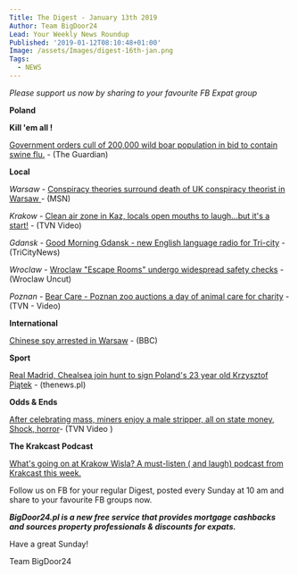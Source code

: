 ```yaml
---
Title: The Digest - January 13th 2019
Author: Team BigDoor24
Lead: Your Weekly News Roundup
Published: '2019-01-12T08:10:48+01:00'
Image: /assets/Images/digest-16th-jan.png
Tags:
  - NEWS
---
```

_Please support us now by sharing to your favourite FB Expat group_

<div class="sharethis-inline-share-buttons"></div>

**Poland**

**Kill 'em all !**

[Government orders cull of 200,000 wild boar population in bid to contain swine flu.](https://www.theguardian.com/environment/2019/jan/11/planned-wild-boar-cull-in-poland-angers-conservationists?CMP=Share_AndroidApp_Email)  - (The Guardian)

**Local**

_Warsaw_ -  [Conspiracy theories surround death of UK conspiracy theorist in Warsaw ](https://www.msn.com/en-gb/news/uknews/british-ufo-hunter-max-spiers-died-after-taking-anti-anxiety-drug-inquest-hears/ar-BBRW8yz?li=AA59G2&srcref=rss&parent-title=flooded-areas-braced-for-storm-frank-to-hit-uk&parent-ns=ar&parent-content-id=BBnYTFD)- (MSN)

_Krakow_ -  [Clean air zone in Kaz, locals open mouths to laugh...but it's a start!](https://www.tvn24.pl/tvn24-news-in-english,157,m/kazimierz-district-in-krakow-has-become-a-clean-air-zone,898647.html) - (TVN Video)

_Gdansk_ - [Good Morning Gdansk - new English language radio for Tri-city](https://tricitynews.pl/good-morning-gdansk-new-radio-program-for-english-speakers/) - (TriCityNews)

_Wroclaw_ - [Wroclaw "Escape Rooms" undergo widespread safety checks](http://wroclawuncut.com/2019/01/07/koszalin-tragedy-prompts-safety-checks-of-wroclaws-escape-rooms/) - (Wroclaw Uncut)

_Poznan_ -  [Bear Care - Poznan zoo auctions a day of animal care for charity](https://www.tvn24.pl/tvn24-news-in-english,157,m/the-zoo-poznan-supports-the-great-orchestra-of-christmas-charity,899004.html) - (TVN - Video)

**International**

[Chinese spy arrested in Warsaw](https://www.bbc.com/news/world-europe-46836377) - (BBC) 

**Sport**

[Real Madrid, Chealsea join hunt to sign Poland's 23 year old Krzysztof Piątek](http://thenews.pl/1/5/Artykul/400467,Football-giants-chasing-rising-Polish-star-Piatek-reports) - (thenews.pl)

**Odds & Ends**

[After celebrating mass, miners enjoy a male stripper, all on state money, Shock, horror](https://www.tvn24.pl/tvn24-news-in-english,157,m/male-stripper-at-a-miner-s-holiday-party-sponsored-by-polish-gas-giant,899000.html)- (TVN Video )

**The Krakcast Podcast**

[What's going on at Krakow Wisla? A must-listen ( and laugh) podcast from Krakcast this week.](https://www.krakcast.pl/e/krakcast-talks-wisla/)

Follow us on FB for your regular Digest, posted every Sunday at 10 am and share to your favourite FB groups now.

_**BigDoor24.pl is a new free service that provides mortgage cashbacks and sources property professionals & discounts for expats.**_

Have a great Sunday!

Team BigDoor24
